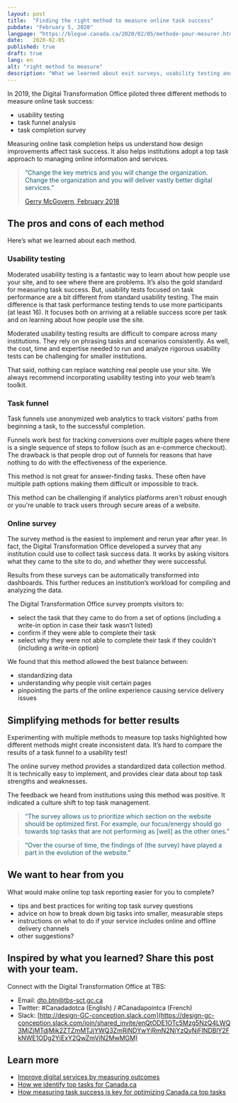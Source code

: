```yaml
---
layout: post
title:  "Finding the right method to measure online task success"
pubdate: "February 5, 2020"
langpage: "https://blogue.canada.ca/2020/02/05/methode-pour-mesurer.html"
date:   2020-02-05
published: true
draft: true
lang: en
alt: "right method to measure"
description: "What we learned about exit surveys, usability testing and analytics funnels."
---
```


In 2019, the Digital Transformation Office piloted three different methods to measure online task success:

* usability testing
* task funnel analysis
* task completion survey

Measuring online task completion helps us understand how design improvements affect task success. It also helps institutions adopt a top task approach to managing online information and services.

<blockquote><p style="color: #1E5D71 !important;">“Change the key metrics and you will change the organization. Change the organization and you will deliver vastly better digital services.”</p>

<footer><a href="http://blog.canada.ca/2018/02/23/improve-digital-measuring-outcomes.html">Gerry McGovern, February 2018</a></footer></blockquote>

## The pros and cons of each method

Here’s what we learned about each method.

### Usability testing

Moderated usability testing is a fantastic way to learn about how people use your site, and to see where there are problems. It’s also the gold standard for measuring task success. But, usability tests focused on task performance are a bit different from standard usability testing. The main difference is that task performance testing tends to use more participants (at least 16). It focuses both on arriving at a reliable success score per task and on learning about how people use the site.

Moderated usability testing results are difficult to compare across many institutions. They rely on phrasing tasks and scenarios consistently. As well, the cost, time and expertise needed to run and analyze rigorous usability tests can be challenging for smaller institutions.

That said, nothing can replace watching real people use your site. We always recommend incorporating usability testing into your web team’s toolkit.

### Task funnel

Task funnels use anonymized web analytics to track visitors’ paths from beginning a task, to the successful completion.

Funnels work best for tracking conversions over multiple pages where there is a single sequence of steps to follow (such as an e-commerce checkout). The drawback is that people drop out of funnels for reasons that have nothing to do with the effectiveness of the experience.

This method is not great for answer-finding tasks. These often have multiple path options making them difficult or impossible to track.

This method can be challenging if analytics platforms aren't robust enough or you're unable to track users through secure areas of a website.  

### Online survey

The survey method is the easiest to implement and rerun year after year. In fact,
the Digital Transformation Office developed a survey that any institution could use to collect task success data. It works by asking visitors what they came to the site to do, and whether they were successful.

Results from these surveys can be automatically transformed into dashboards. This further reduces an institution’s workload for compiling and analyzing the data.

The Digital Transformation Office survey prompts visitors to:

* select the task that they came to do from a set of options (including a write-in option in case their task wasn’t listed)
* confirm if they were able to complete their task
* select why they were not able to complete their task if they couldn't (including a write-in option)

We found that this method allowed the best balance between:

* standardizing data
* understanding why people visit certain pages
* pinpointing the parts of the online experience causing service delivery issues

## Simplifying methods for better results

Experimenting with multiple methods to measure top tasks highlighted how different methods might create inconsistent data. It’s hard to compare the results of a task funnel to a usability test!  

The online survey method provides a standardized data collection method. It is technically easy to implement, and provides clear data about top task strengths and weaknesses.

The feedback we heard from institutions using this method was positive. It indicated a culture shift to top task management.

<blockquote><p style="color: #1E5D71 !important;">“The survey allows us to prioritize which section on the website should be optimized first. For example, our focus/energy should go towards top tasks that are not performing as [well] as the other ones.”</p> </blockquote>

<blockquote><p style="color: #1E5D71 !important;"> “Over the course of time, the findings of (the survey) have played a part in the evolution of the website.”</p> </blockquote>

## We want to hear from you

What would make online top task reporting easier for you to complete?

* tips and best practices for writing top task survey questions
* advice on how to break down big tasks into smaller, measurable steps
* instructions on what to do if your service includes online and offline delivery channels
* other suggestions?

## Inspired by what you learned? Share this post with your team.

 Connect with the Digital Transformation Office at TBS:
* Email: [dto.btn@tbs-sct.gc.ca](mailto:dto.btn@tbs-sct.gc.ca)
* Twitter: #Canadadotca (English) / #Canadapointca (French)
* Slack: [http://design-GC-conception.slack.com](https://design-gc-conception.slack.com/join/shared_invite/enQtODE1OTc5Mzg5NzQ4LWQ3MjZjMTdjMjk2ZTZmMTJjYWQ3ZmRiNDYwYjRmN2NjYzQyNjFlNDBlY2FkNWE1ODg2YjExY2QwZmVjN2MwMGM)

## Learn more

* [Improve digital services by measuring outcomes](https://blog.canada.ca/2018/02/23/Improve-digital-services-measuring-outcomes.html)
* [How we identify top tasks for Canada.ca](https://blog.canada.ca/2017/12/11/top-100-for-gc.html)
* [How measuring task success is key for optimizing Canada.ca top tasks](https://blog.canada.ca/2017/12/12/optimization-overview.html)
